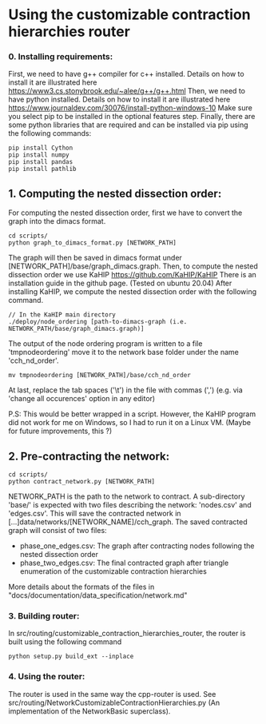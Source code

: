 # Using the customizable contraction hierarchies router
### 0. Installing requirements:
First, we need to have g++ compiler for c++ installed. Details on how to install it are illustrated here https://www3.cs.stonybrook.edu/~alee/g++/g++.html
Then, we need to have python installed. Details on how to install it are illustrated here https://www.journaldev.com/30076/install-python-windows-10
Make sure you select pip to be installed in the optional features step.
Finally, there are some python libraries that are required and can be installed via pip using the following commands:
```
pip install Cython
pip install numpy
pip install pandas
pip install pathlib
```
## 1. Computing the nested dissection order:

For computing the nested dissection order, first we have to convert the graph into the dimacs format.

```
cd scripts/
python graph_to_dimacs_format.py [NETWORK_PATH]
```

The graph will then be saved in dimacs format under [NETWORK_PATH]/base/graph_dimacs.graph.
Then, to compute the nested dissection order we use KaHIP https://github.com/KaHIP/KaHIP
There is an installation guide in the github page. (Tested on ubuntu 20.04)
After installing KaHIP, we compute the nested dissection order with the following command.

```
// In the KaHIP main directory
./deploy/node_ordering [path-to-dimacs-graph (i.e. NETWORK_PATH/base/graph_dimacs.graph)]
```

The output of the node ordering program is written to a file 'tmpnodeordering' move it to the network base folder under the name 'cch_nd_order'.

```
mv tmpnodeordering [NETWORK_PATH]/base/cch_nd_order
```

At last, replace the tab spaces ('\t') in the file with commas (',') (e.g. via 'change all occurences' option in any editor)

P.S: This would be better wrapped in a script. However, the KaHIP program did not work for me on Windows, so I had to run it on a Linux VM. (Maybe for future improvements, this ?)

## 2. Pre-contracting the network:

```
cd scripts/
python contract_network.py [NETWORK_PATH]
```
NETWORK_PATH is the path to the network to contract. A sub-directory 'base/' is expected with two files describing the network: 'nodes.csv' and 'edges.csv'.
This will save the contracted network in [...]data/networks/[NETWORK_NAME]/cch_graph.
The saved contracted graph will consist of two files:
* phase_one_edges.csv: The graph after contracting nodes following the nested dissection order
* phase_two_edges.csv: The final contracted graph after triangle enumeration of the customizable contraction hierarchies

More details about the formats of the files in "docs/documentation/data_specification/network.md"

### 3. Building router:

In src/routing/customizable_contraction_hierarchies_router, the router is built using the following command
```
python setup.py build_ext --inplace
```

### 4. Using the router:

The router is used in the same way the cpp-router is used. See src/routing/NetworkCustomizableContractionHierarchies.py  (An implementation of the NetworkBasic superclass).